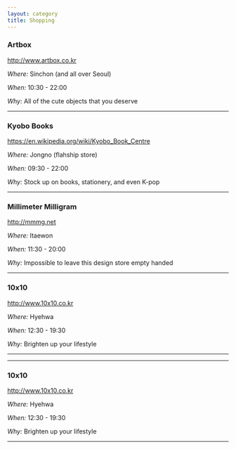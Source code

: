 ```yaml
---
layout: category
title: Shopping 
---
```


### Artbox 

<http://www.artbox.co.kr>

_Where:_ Sinchon (and all over Seoul)

_When:_ 10:30 - 22:00

_Why:_ All of the cute objects that you deserve

------

### Kyobo Books

<https://en.wikipedia.org/wiki/Kyobo_Book_Centre>

_Where:_ Jongno (flahship store)

_When:_ 09:30 - 22:00

_Why:_ Stock up on books, stationery, and even K-pop

------

### Millimeter Milligram

<http://mmmg.net>

_Where:_ Itaewon 

_When:_ 11:30 - 20:00

_Why:_ Impossible to leave this design store empty handed 

------

### 10x10

<http://www.10x10.co.kr>

_Where:_ Hyehwa

_When:_ 12:30 - 19:30

_Why:_ Brighten up your lifestyle 

------

------

### 10x10

<http://www.10x10.co.kr>

_Where:_ Hyehwa

_When:_ 12:30 - 19:30

_Why:_ Brighten up your lifestyle 

------
